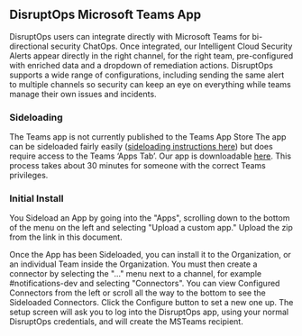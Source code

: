## DisruptOps Microsoft Teams App

DisruptOps users can integrate directly with Microsoft Teams for bi-directional security ChatOps. Once integrated, our Intelligent Cloud Security Alerts appear directly in the right channel, for the right team, pre-configured with enriched data and a dropdown of remediation actions. DisruptOps supports a wide range of configurations, including sending the same alert to multiple channels so security can keep an eye on everything while teams manage their own issues and incidents.

### Sideloading

The Teams app is not currently published to the Teams App Store The app can be sideloaded fairly easily ([sideloading instructions here](https://docs.microsoft.com/en-us/microsoftteams/platform/concepts/deploy-and-publish/apps-upload)) but does require access to the Teams ‘Apps Tab’.  Our app is downloadable [here](./msteams-DisruptOps.zip). This process takes about 30 minutes for someone with the correct Teams privileges.

### Initial Install

You Sideload an App by going into the "Apps", scrolling down to the bottom of the menu on the left and selecting "Upload a custom app." Upload the zip from the link in this document.

Once the App has been Sideloaded, you can install it to the Organization, or an individual Team inside the Organization. You must then create a connector by selecting the "..." menu next to a channel, for example #notifications-dev and selecting "Connectors". You can view Configured Connectors from the left or scroll all the way to the bottom to see the Sideloaded Connectors. Click the Configure button to set a new one up. The setup screen will ask you to log into the DisruptOps app, using your normal DisruptOps credentials, and will create the MSTeams recipient.
